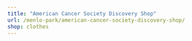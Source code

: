 ```yaml
---
title: "American Cancer Society Discovery Shop"
url: /menlo-park/american-cancer-society-discovery-shop/
shop: clothes
---
```


